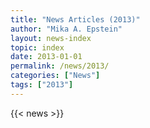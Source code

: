 ```yaml
---
title: "News Articles (2013)"
author: "Mika A. Epstein"
layout: news-index
topic: index
date: 2013-01-01
permalink: /news/2013/
categories: ["News"]
tags: ["2013"]
---
```


{{< news >}}
